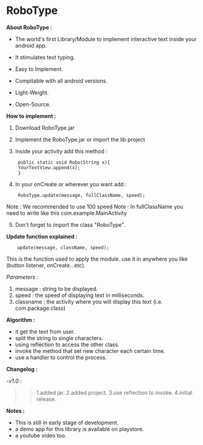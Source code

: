 # RoboType 



**About RoboType :**

- The world's first Library/Module to implement interactive text inside your android app.

- It stimulates text typing.

- Easy to Implement.

- Compitable with all android versions.

- Light-Weight.

- Open-Source.

**How to implement :**

1. Download RoboType.jar
2. Implement the RoboType.jar or import the lib project
    
3. Inside your activity add this method :


        public static void Robo(String x){
        YourTextView.append(x);
        }
    
4. In your onCreate or wherever you want add :
   
        RoboType.update(message, fullClassName, speed);
        
Note : We recommended to use 100 speed
Note : In fullClassName you need to write like this com.example.MainActivity

5. Don't forget to import the class "RoboType".


**Update function explained :**

        update(message, className, speed);
        
This is the function used to apply the module.
use it in anywhere you like (button listener, onCreate...etc).

 *Parameters :*
 1. message : string to be displayed.
 2. speed : the speed of displaying text in milliseconds.
 3. classname : the activity where you will display this text (i.e. com.package.class)


**Algorithm  :**

 - it get the text from user.
 - split the string to single characters.
 - using reflection to access the other class.
 - invoke the method that set new character each certain time.
 - use a handler to control the process.


**Changelog :**

-*v1.0 :*

 >>1.added jar.
 >>2.added project.
 >>3.use reflection to invoke.
 >>4.initial release.
 
 
**Notes :**
 
 - This is still in early stage of development.
 - a demo app for this library is available on playstore.
 - a youtube video too.
 
       
